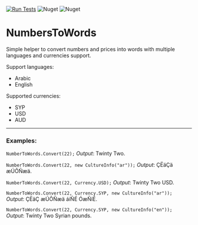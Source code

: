 [![Run Tests](https://github.com/as206em/NumbersToWords/actions/workflows/RunTests.yml/badge.svg)](https://github.com/as206em/NumbersToWords/actions/workflows/RunTests.yml)
![Nuget](https://img.shields.io/nuget/v/NumbersToWordsConverter)
![Nuget](https://img.shields.io/nuget/dt/NumbersToWordsConverter)

# NumbersToWords
Simple helper to convert numbers and prices into words with multiple languages and currencies support.

Support languages:
- Arabic
- English

Supported currencies:
- SYP
- USD
- AUD

---

### Examples:
`NumberToWords.Convert(22);`
*Output*: Twinty Two.

`NumberToWords.Convert(22, new CultureInfo("ar"));`
*Output*: ÇËäÇä æÚÔÑæä.

`NumberToWords.Convert(22, Currency.USD);`
*Output*: Twinty Two USD.

`NumberToWords.Convert(22, Currency.SYP, new CultureInfo("ar"));`
*Output*: ÇËäÇ æÚÔÑæä áíÑÉ ÓæÑíÉ.

`NumberToWords.Convert(22, Currency.SYP, new CultureInfo("en"));`
*Output*: Twinty Two Syrian pounds.
